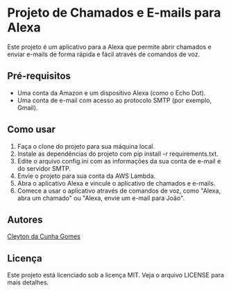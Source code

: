 # Projeto de Chamados e E-mails para Alexa
Este projeto é um aplicativo para a Alexa que permite abrir chamados e enviar e-mails de forma rápida e fácil através de comandos de voz.

## Pré-requisitos
- Uma conta da Amazon e um dispositivo Alexa (como o Echo Dot).
- Uma conta de e-mail com acesso ao protocolo SMTP (por exemplo, Gmail).

## Como usar
1. Faça o clone do projeto para sua máquina local.
2. Instale as dependências do projeto com pip install -r requirements.txt.
3. Edite o arquivo config.ini com as informações da sua conta de e-mail e do servidor SMTP.
4. Envie o projeto para sua conta da AWS Lambda.
5. Abra o aplicativo Alexa e vincule o aplicativo de chamados e e-mails.
6. Comece a usar o aplicativo através de comandos de voz, como "Alexa, abra um chamado" ou "Alexa, envie um e-mail para João".

## Autores
[Cleyton da Cunha Gomes](https://github.com/cleytongomes)

## Licença
Este projeto está licenciado sob a licença MIT. Veja o arquivo LICENSE para mais detalhes.

